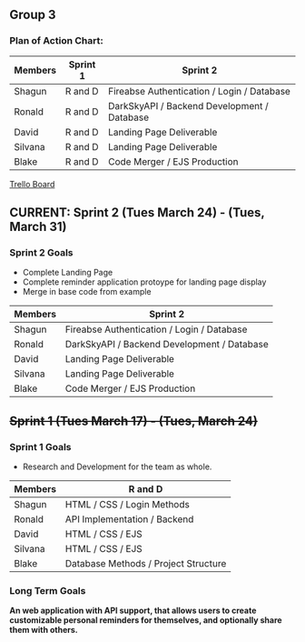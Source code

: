 ## Group 3

### Plan of Action Chart:

| Members | Sprint 1 | Sprint 2 |
| ------- | -------- | -------- |
| Shagun  | R and D  |  Fireabse Authentication / Login / Database |
| Ronald  | R and D  |  DarkSkyAPI / Backend Development / Database |
| David   | R and D  |  Landing Page Deliverable  |
| Silvana | R and D  | Landing Page Deliverable |
| Blake   | R and D  | Code Merger / EJS Production |

[Trello Board](https://trello.com/invite/b/Bf31PkJP/b57518b64f5b2c1cb753b06326ea1366/reminders-application)

## CURRENT: Sprint 2 (Tues March 24) - (Tues, March 31)

### Sprint 2 Goals

- Complete Landing Page
- Complete reminder application protoype for landing page display
- Merge in base code from example

| Members | Sprint 2 |
| ------- | -------- |
| Shagun  | Fireabse Authentication / Login / Database |
| Ronald  | DarkSkyAPI / Backend Development / Database |
| David   | Landing Page Deliverable  |
| Silvana | Landing Page Deliverable |
| Blake   | Code Merger / EJS Production |

## ~~Sprint 1 (Tues March 17) - (Tues, March 24)~~

### Sprint 1 Goals

- Research and Development for the team as whole.

| Members | R and D | 
| ------- | -------- |
| Shagun  | HTML / CSS / Login Methods  |
| Ronald  | API Implementation / Backend  |
| David   | HTML / CSS / EJS  |
| Silvana | HTML / CSS / EJS  |
| Blake   | Database Methods / Project Structure  |

### Long Term Goals

**An web application with API support, that allows users to create customizable personal reminders for themselves, and optionally share them with others.**
